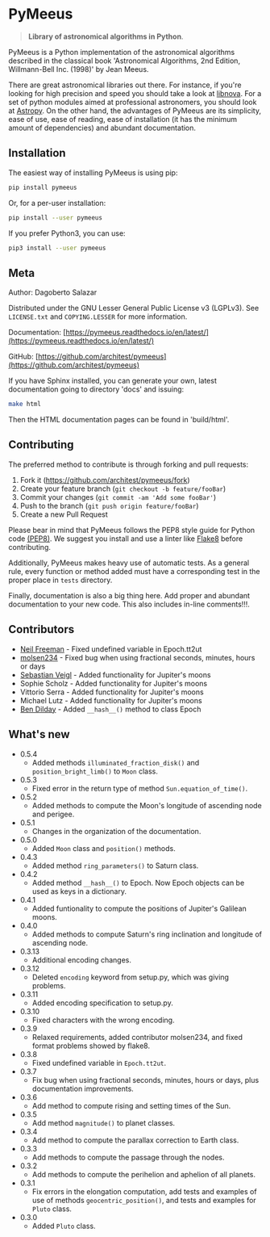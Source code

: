 # PyMeeus
> **Library of astronomical algorithms in Python**.

PyMeeus is a Python implementation of the astronomical algorithms described in
the classical book 'Astronomical Algorithms, 2nd Edition, Willmann-Bell Inc.
(1998)' by Jean Meeus.

There are great astronomical libraries out there. For instance, if you're
looking for high precision and speed you should take a look at
[libnova](http://libnova.sourceforge.net/). For a set of python modules aimed
at professional astronomers, you should look at [Astropy](http://www.astropy.org/).
On the other hand, the advantages of PyMeeus are its simplicity, ease of use,
ease of reading, ease of installation (it has the minimum amount of
dependencies) and abundant documentation.

## Installation

The easiest way of installing PyMeeus is using pip:

```sh
pip install pymeeus
```

Or, for a per-user installation:

```sh
pip install --user pymeeus
```

If you prefer Python3, you can use:

```sh
pip3 install --user pymeeus
```

## Meta

Author: Dagoberto Salazar

Distributed under the GNU Lesser General Public License v3 (LGPLv3). See
``LICENSE.txt`` and ``COPYING.LESSER`` for more information.

Documentation: [https://pymeeus.readthedocs.io/en/latest/](https://pymeeus.readthedocs.io/en/latest/)

GitHub: [https://github.com/architest/pymeeus](https://github.com/architest/pymeeus)

If you have Sphinx installed, you can generate your own, latest documentation going to directory 'docs' and issuing:

```sh
make html
```

Then the HTML documentation pages can be found in 'build/html'.

## Contributing

The preferred method to contribute is through forking and pull requests:

1. Fork it (<https://github.com/architest/pymeeus/fork>)
2. Create your feature branch (`git checkout -b feature/fooBar`)
3. Commit your changes (`git commit -am 'Add some fooBar'`)
4. Push to the branch (`git push origin feature/fooBar`)
5. Create a new Pull Request

Please bear in mind that PyMeeus follows the PEP8 style guide for Python code
[(PEP8)](https://www.python.org/dev/peps/pep-0008/?). We suggest you install
and use a linter like [Flake8](http://flake8.pycqa.org/en/latest/) before
contributing.

Additionally, PyMeeus makes heavy use of automatic tests. As a general rule,
every function or method added must have a corresponding test in the proper
place in `tests` directory.

Finally, documentation is also a big thing here. Add proper and abundant
documentation to your new code. This also includes in-line comments!!!.

## Contributors

* [Neil Freeman](https://github.com/fitnr) - Fixed undefined variable in Epoch.tt2ut
* [molsen234](https://github.com/molsen234) - Fixed bug when using fractional seconds, minutes, hours or days
* [Sebastian Veigl](https://github.com/sebastian1306) - Added functionality for Jupiter's moons
* Sophie Scholz - Added functionality for Jupiter's moons
* Vittorio Serra - Added functionality for Jupiter's moons
* Michael Lutz - Added functionality for Jupiter's moons
* [Ben Dilday](https://github.com/bdilday) - Added `__hash__()` method to class Epoch

## What's new

* 0.5.4
    * Added methods ``illuminated_fraction_disk()`` and ``position_bright_limb()`` to ``Moon`` class.
* 0.5.3
    * Fixed error in the return type of method `Sun.equation_of_time()`.
* 0.5.2
    * Added methods to compute the Moon's longitude of ascending node and perigee.
* 0.5.1
    * Changes in the organization of the documentation.
* 0.5.0
    * Added `Moon` class and `position()` methods.
* 0.4.3
    * Added method `ring_parameters()` to Saturn class.
* 0.4.2
    * Added method `__hash__()` to Epoch. Now Epoch objects can be used as keys in a dictionary.
* 0.4.1
    * Added funtionality to compute the positions of Jupiter's Galilean moons.
* 0.4.0
    * Added methods to compute Saturn's ring inclination and longitude of ascending node.
* 0.3.13
    * Additional encoding changes.
* 0.3.12
    * Deleted `encoding` keyword from setup.py, which was giving problems.
* 0.3.11
    * Added encoding specification to setup.py.
* 0.3.10
    * Fixed characters with the wrong encoding.
* 0.3.9
    * Relaxed requirements, added contributor molsen234, and fixed format problems showed by flake8.
* 0.3.8
    * Fixed undefined variable in `Epoch.tt2ut`.
* 0.3.7
    * Fix bug when using fractional seconds, minutes, hours or days, plus documentation improvements.
* 0.3.6
    * Add method to compute rising and setting times of the Sun.
* 0.3.5
    * Add method `magnitude()` to planet classes.
* 0.3.4
    * Add method to compute the parallax correction to Earth class.
* 0.3.3
    * Add methods to compute the passage through the nodes.
* 0.3.2
    * Add methods to compute the perihelion and aphelion of all planets.
* 0.3.1
    * Fix errors in the elongation computation, add tests and examples of use of methods `geocentric_position()`, and tests and examples for `Pluto` class.
* 0.3.0
    * Added `Pluto` class.
